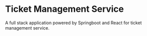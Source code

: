 # Ticket Management Service
A full stack application powered by Springboot and React for ticket management service.
